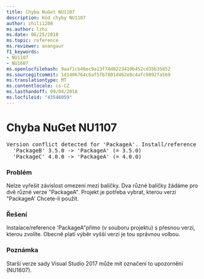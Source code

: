 ```yaml
---
title: Chyba NuGet NU1107
description: Kód chyby NU1107
author: zhili1208
ms.author: lzhi
ms.date: 06/25/2018
ms.topic: reference
ms.reviewer: anangaur
f1_keywords:
- NU1107
- NU1607
ms.openlocfilehash: 9aaf1cb46ec9a13f74d8223410b452cd35b35852
ms.sourcegitcommit: 1d1406764c6af5fb7801d462e0c4afc9092fa569
ms.translationtype: MT
ms.contentlocale: cs-CZ
ms.lasthandoff: 09/04/2018
ms.locfileid: "43546059"
---
```

# <a name="nuget-error-nu1107"></a>Chyba NuGet NU1107

<pre>Version conflict detected for 'PackageA'. Install/reference 'PackageA' v4.0.0 directly to resolve this issue.<br/>  'PackageB' 3.5.0 -> 'PackageA' (= 3.5.0)<br/>  'PackageC' 4.0.0 -> 'PackageA' (= 4.0.0)</pre>

### <a name="issue"></a>Problém
Nelze vyřešit závislost omezení mezi balíčky. Dva různé balíčky žádáme pro dvě různé verze "PackageA". Projekt je potřeba vybrat, kterou verzi "PackageA' Chcete-li použít.

### <a name="solution"></a>Řešení
Instalace/reference 'PackageA"přímo (v souboru projektu) s přesnou verzi, kterou zvolíte.
Obecně platí výběr vyšší verzi je tou správnou volbou.

### <a name="note"></a>Poznámka
Starší verze sady Visual Studio 2017 může mít označení to upozornění (NU1607).

